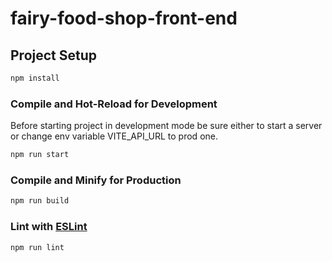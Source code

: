# fairy-food-shop-front-end

## Project Setup

```sh
npm install
```

### Compile and Hot-Reload for Development

Before starting project in development mode
be sure either to start a server or change
env variable VITE_API_URL to prod one.

```sh
npm run start
```

### Compile and Minify for Production

```sh
npm run build
```

### Lint with [ESLint](https://eslint.org/)

```sh
npm run lint
```
